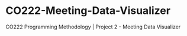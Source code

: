 # CO222-Meeting-Data-Visualizer
CO222 Programming Methodology | Project 2 - Meeting Data Visualizer
